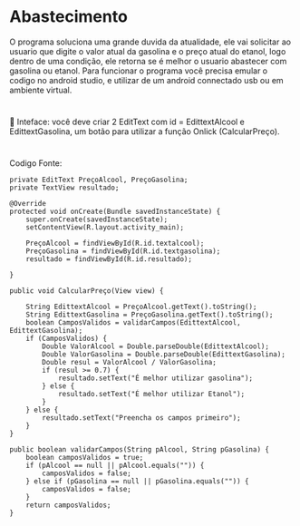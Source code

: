 # Abastecimento
O programa soluciona uma grande duvida da atualidade, ele vai solicitar ao usuario que digite o valor atual da gasolina e o preço atual do etanol, logo dentro de uma condição, ele retorna se é 
melhor o usuario abastecer com gasolina ou etanol.
Para funcionar o programa você precisa emular o codigo no android studio, e utilizar de um android connectado usb ou em ambiente virtual.
#
📱 Inteface: você deve criar 2 EditText com id = EdittextAlcool e EdittextGasolina, um botão para utilizar a função Onlick (CalcularPreço).
#
Codigo Fonte:

    private EditText PreçoAlcool, PreçoGasolina;
    private TextView resultado;

    @Override
    protected void onCreate(Bundle savedInstanceState) {
        super.onCreate(savedInstanceState);
        setContentView(R.layout.activity_main);

        PreçoAlcool = findViewById(R.id.textalcool);
        PreçoGasolina = findViewById(R.id.textgasolina);
        resultado = findViewById(R.id.resultado);

    }

    public void CalcularPreço(View view) {

        String EdittextAlcool = PreçoAlcool.getText().toString();
        String EdittextGasolina = PreçoGasolina.getText().toString();
        boolean CamposValidos = validarCampos(EdittextAlcool, EdittextGasolina);
        if (CamposValidos) {
            Double ValorAlcool = Double.parseDouble(EdittextAlcool);
            Double ValorGasolina = Double.parseDouble(EdittextGasolina);
            Double resul = ValorAlcool / ValorGasolina;
            if (resul >= 0.7) {
                resultado.setText("É melhor utilizar gasolina");
            } else {
                resultado.setText("É melhor utilizar Etanol");
            }
        } else {
            resultado.setText("Preencha os campos primeiro");
        }
    }

    public boolean validarCampos(String pAlcool, String pGasolina) {
        boolean camposValidos = true;
        if (pAlcool == null || pAlcool.equals("")) {
            camposValidos = false;
        } else if (pGasolina == null || pGasolina.equals("")) {
            camposValidos = false;
        }
        return camposValidos;
    }
